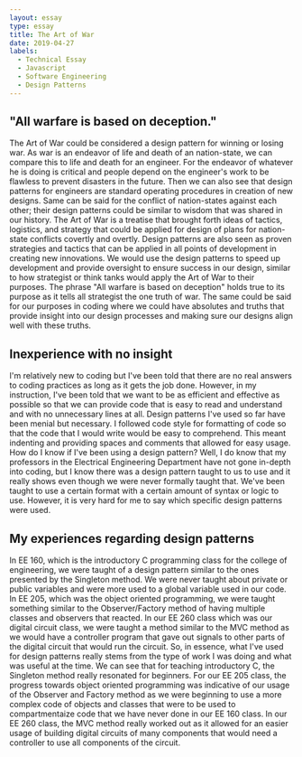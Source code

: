 ```yaml
---
layout: essay
type: essay
title: The Art of War
date: 2019-04-27
labels:
  - Technical Essay
  - Javascript
  - Software Engineering
  - Design Patterns
---
```


## "All warfare is based on deception."
The Art of War could be considered a design pattern for winning or losing war. As war is an endeavor of life and death of an nation-state, we can compare this to life and death for an engineer. For the endeavor of whatever he is doing is critical and people depend on the engineer's work to be flawless to prevent disasters in the future. Then we can also see that design patterns for engineers are standard operating procedures in creation of new designs. Same can be said for the conflict of nation-states against each other; their design patterns could be similar to wisdom that was shared in our history. The Art of War is a treatise that brought forth ideas of tactics, logistics, and strategy that could be applied for design of plans for nation-state conflicts covertly and overtly. Design patterns are also seen as proven strategies and tactics that can be applied in all points of development in creating new innovations. We would use the design patterns to speed up development and provide oversight to ensure success in our design, similar to how strategist or think tanks would apply the Art of War to their purposes. The phrase "All warfare is based on deception" holds true to its purpose as it tells all strategist the one truth of war. The same could be said for our purposes in coding where we could have absolutes and truths that provide insight into our design processes and making sure our designs align well with these truths.

## Inexperience with no insight
I'm relatively new to coding but I've been told that there are no real answers to coding practices as long as it gets the job done. However, in my instruction, I've been told that we want to be as efficient and effective as possible so that we can provide code that is easy to read and understand and with no unnecessary lines at all. Design patterns I've used so far have been menial but necessary. I followed code style for formatting of code so that the code that I would write would be easy to comprehend. This meant indenting and providing spaces and comments that allowed for easy usage. How do I know if I've been using a design pattern? Well, I do know that my professors in the Electrical Engineering Department have not gone in-depth into coding, but I know there was a design pattern taught to us to use and it really shows even though we were never formally taught that. We've been taught to use a certain format with a certain amount of syntax or logic to use. However, it is very hard for me to say which specific design patterns were used.

## My experiences regarding design patterns
In EE 160, which is the introductory C programming class for the college of engineering, we were taught of a design pattern similar to the ones presented by the Singleton method. We were never taught about private or public variables and were more used to a global variable used in our code. In EE 205, which was the object oriented programming, we were taught something similar to the Observer/Factory method of having multiple classes and observers that reacted. In our EE 260 class which was our digital circuit class, we were taught a method similar to the MVC method as we would have a controller program that gave out signals to other parts of the digital circuit that would run the circuit. So, in essence, what I've used for design patterns really stems from the type of work I was doing and what was useful at the time. We can see that for teaching introductory C, the Singleton method really resonated for beginners. For our EE 205 class, the progress towards object oriented programming was indicative of our usage of the Observer and Factory method as we were beginning to use a more complex code of objects and classes that were to be used to compartmentaize code that we have never done in our EE 160 class. In our EE 260 class, the MVC method really worked out as it allowed for an easier usage of building digital circuits of many components that would need a controller to use all components of the circuit. 

